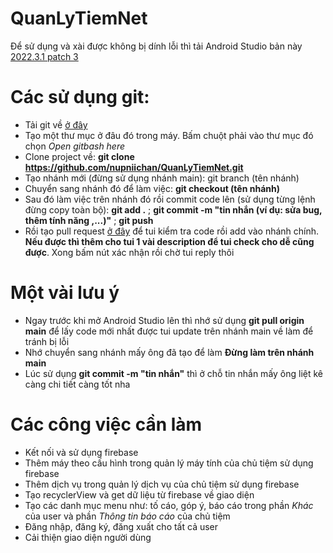 # QuanLyTiemNet
Để sử dụng và xài được không bị dính lỗi thì tải Android Studio bản này [2022.3.1 patch 3](https://redirector.gvt1.com/edgedl/android/studio/install/2022.3.1.21/android-studio-2022.3.1.21-windows.exe)

# Các sử dụng git:
- Tải git về [ở đây](https://github.com/git-for-windows/git/releases/download/v2.45.1.windows.1/Git-2.45.1-64-bit.exe)
- Tạo một thư mục ở đâu đó trong máy. Bấm chuột phải vào thư mục đó chọn *Open gitbash here*
- Clone project về: **git clone https://github.com/nupniichan/QuanLyTiemNet.git**
- Tạo nhánh mới (đừng sử dụng nhánh main): git branch (tên nhánh)
- Chuyển sang nhánh đó để làm việc: **git checkout (tên nhánh)**
- Sau đó làm việc trên nhánh đó rồi commit code lên (sử dụng từng lệnh đừng copy toàn bộ): **git add .** ; **git commit -m "tin nhắn (ví dụ: sửa bug, thêm tính năng ,...)"** ; **git push**
- Rồi tạo pull request [ở đây](https://github.com/nupniichan/QuanLyTiemNet/pulls) để tui kiểm tra code rồi add vào nhánh chính. **Nếu được thì thêm cho tui 1 vài description để tui check cho dễ cũng được**. Xong bấm nút xác nhận rồi chờ tui reply thôi

# Một vài lưu ý
- Ngay trước khi mở Android Studio lên thì nhớ sử dụng **git pull origin main** để lấy code mới nhất được tui update trên nhánh main về làm để tránh bị lỗi
- Nhớ chuyển sang nhánh mấy ông đã tạo để làm **Đừng làm trên nhánh main**
- Lúc sử dụng **git commit -m "tin nhắn"** thì ở chỗ tin nhắn mấy ông liệt kê càng chi tiết càng tốt nha

# Các công việc cần làm
- Kết nối và sử dụng firebase
- Thêm máy theo cấu hình trong quản lý máy tính của chủ tiệm sử dụng firebase
- Thêm dịch vụ trong quản lý dịch vụ của chủ tiệm sử dụng firebase
- Tạo recyclerView và get dữ liệu từ firebase về giao diện
- Tạo các danh mục menu như: tố cáo, góp ý, báo cáo trong phần *Khác* của user và phần *Thông tin báo cáo* của chủ tiệm
- Đăng nhập, đăng ký, đăng xuất cho tất cả user
- Cải thiện giao diện người dùng
